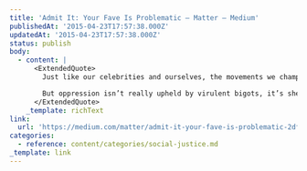 ```yaml
---
title: 'Admit It: Your Fave Is Problematic — Matter — Medium'
publishedAt: '2015-04-23T17:57:38.000Z'
updatedAt: '2015-04-23T17:57:38.000Z'
status: publish
body:
  - content: |
      <ExtendedQuote>
        Just like our celebrities and ourselves, the movements we champion are also problematic. Our feminism is racist, classist and transphobic. Our anti-racism is sexist. Our LGBT rights movement is racist and classist. They are all ableist. Acknowledging this isn’t divisive: ignoring it is.

        But oppression isn’t really upheld by virulent bigots, it’s sheltered in the intentions of “good” people like you and me. People too concerned with seeing themselves as good to recognize where they have been bad. It’s time to hold ourselves accountable to the values that shape our movements. Grow up, own up, do better.
      </ExtendedQuote>
    _template: richText
link:
  url: 'https://medium.com/matter/admit-it-your-fave-is-problematic-2dfa692f557b'
categories:
  - reference: content/categories/social-justice.md
_template: link
---
```



